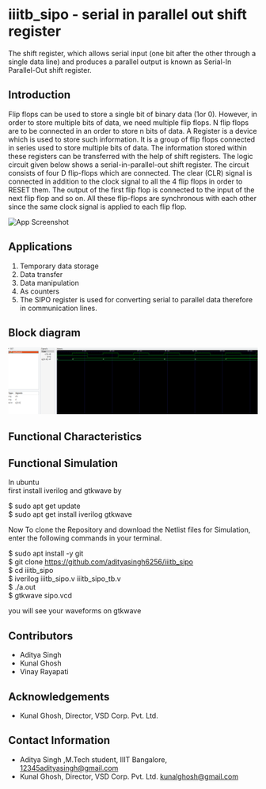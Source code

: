 
# iiitb_sipo - serial in parallel out shift register

The shift register, which allows serial input (one bit after the other through a single data line) and produces a parallel output is known as Serial-In Parallel-Out shift register.


## Introduction
Flip flops can be used to store a single bit of binary data (1or 0). However, in order to store multiple bits of data, we need multiple flip flops. N flip flops are to be connected in an order to store n bits of data. A Register is a device which is used to store such information. It is a group of flip flops connected in series used to store multiple bits of data.
The information stored within these registers can be transferred with the help of shift registers.
The logic circuit given below shows a serial-in-parallel-out shift register. The circuit consists of four D flip-flops which are connected. The clear (CLR) signal is connected in addition to the clock signal to all the 4 flip flops in order to RESET them. The output of the first flip flop is connected to the input of the next flip flop and so on. All these flip-flops are synchronous with each other since the same clock signal is applied to each flip flop.

![App Screenshot](https://www.electronics-tutorials.ws/wp-content/uploads/2013/08/seq15a.gif?fit=370%2C237?fit=355,226)

## Applications

1. Temporary data storage
2. Data transfer
3. Data manipulation
4. As counters
5. The SIPO register is used for converting serial to parallel data therefore in communication lines.




## Block diagram
![screenshot app](https://github.com/adityasingh6256/iiitb_sipo/blob/main/images/gtkwave_sipo.png)
## Functional Characteristics


## Functional Simulation
In ubuntu  
first install iverilog and gtkwave by   

$   sudo apt get update  
$   sudo apt get install iverilog gtkwave

Now To clone the Repository and download the Netlist files for Simulation, enter the following commands in your terminal.

$ sudo apt install -y git   
$ git clone https://github.com/adityasingh6256/iiitb_sipo   
$ cd iiitb_sipo    
$ iverilog iiitb_sipo.v iiitb_sipo_tb.v    
$ ./a.out    
$ gtkwave sipo.vcd    

you will see your waveforms on gtkwave
## Contributors
-   Aditya Singh
-   Kunal Ghosh
-   Vinay Rayapati 
## Acknowledgements


- Kunal Ghosh, Director, VSD Corp. Pvt. Ltd.
## Contact Information

- Aditya Singh ,M.Tech student, IIIT Bangalore, 12345adityasingh@gmail.com
- Kunal Ghosh, Director, VSD Corp. Pvt. Ltd. kunalghosh@gmail.com
